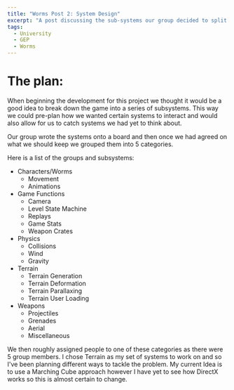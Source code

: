 ```yaml
---
title: "Worms Post 2: System Design"
excerpt: "A post discussing the sub-systems our group decided to split our game into and what parts I will be working on"
tags: 
  - University
  - GEP
  - Worms
---
```


# The plan:

When beginning the development for this project we thought it would be a good idea to break down the game into a series of subsystems. This way we could pre-plan how we wanted certain systems to interact and would also allow for us to catch systems we had yet to think about. 

Our group wrote the systems onto a board and then once we had agreed on what we should keep we grouped them into 5 categories.

Here is a list of the groups and subsystems:

* Characters/Worms
    * Movement
    * Animations
* Game Functions
    * Camera
    * Level State Machine
    * Replays
    * Game Stats
    * Weapon Crates
* Physics
    * Collisions
    * Wind
    * Gravity
* Terrain
    * Terrain Generation
    * Terrain Deformation
    * Terrain Parallaxing
    * Terrain User Loading
* Weapons
    * Projectiles
    * Grenades
    * Aerial
    * Miscellaneous
    
We then roughly assigned people to one of these categories as there were 5 group members. I chose Terrain as my set of systems to work on and so I've been planning different ways to tackle the problem. My current Idea is to use a Marching Cube approach however I have yet to see how DirectX works so this is almost certain to change.  
